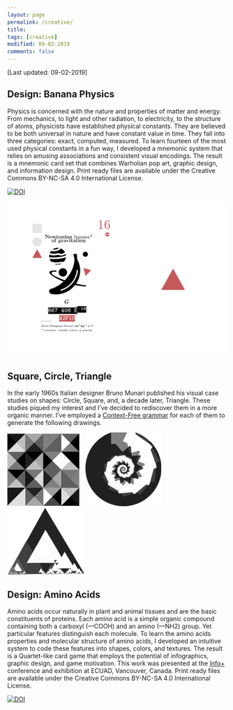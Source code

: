 ```yaml
---
layout: page
permalink: /creative/
title:
tags: [creative]
modified: 09-02-2019
comments: false
---
```


[Last updated: 09-02-2019]

<!--## Design: Book covers-->

<!--I have been involved in the design of a couple of book covers:-->
<!--* Comparative Genomics: Methods and Protocols. Setubal, Stoye, and Stadler 2017. [![](/images/cover0.jpg){:style="float: right;"}](https://link.springer.com/book/10.1007/978-1-4939-7463-4) -->
<!---->
<!--* Reversality. Hattab, Bahram, Nazar 2015. A collaboration with the UN Refugee Agency ([UNHCR](http://www.unhcr.org/)). [![](/images/cover1.jpg){:style="float: right;"}](https://www.amazon.com/Reversality-Georges-Hattab/dp/1329113063/)-->

## Design: Banana Physics

Physics is concerned with the nature and properties of matter and energy. From mechanics, to light and other radiation, to electricity, to the structure of atoms, physicists have established physical constants. They are believed to be both universal in nature and have constant value in time. They fall into three categories: exact, computed, measured.
To learn fourteen of the most used physical constants in a fun way, I developed a mnemonic system that relies on amusing associations and consistent visual encodings. 
The result is a mnemonic card set that combines Warholian pop art, graphic design, and information design. Print ready files are available under the Creative Commons BY-NC-SA 4.0 International License.

[![DOI](https://zenodo.org/badge/168874159.svg)](https://zenodo.org/badge/latestdoi/168874159)

![Gravity](/images/gravity.png)


## Square, Circle, Triangle

In the early 1960s Italian designer Bruno Munari published his visual case studies on shapes: Circle, Square, and, a decade later, Triangle. These studies piqued my interest and I’ve decided to rediscover them in a more organic manner. I’ve employed a [Context-Free grammar](https://ghattab.github.io/context-free/) for each of them to generate the following drawings.

![Square](/images/square.png) ![Circle](/images/circle.png) ![Triangle](/images/triangle.png)


## Design: Amino Acids

Amino acids occur naturally in plant and animal tissues and are the basic constituents of proteins.
Each amino acid is a simple organic compound containing both a carboxyl (—COOH) and an amino (—NH2) group.
Yet particular features distinguish each molecule.
To learn the amino acids properties and molecular structure of amino acids, I developed an intuitive system to code these features into shapes, colors, and textures.
The result is a Quartet-like card game that employs the potential of infographics, graphic design, and game motivation. This work was presented at the [Info+](http://informationplusconference.com/2016/) conference and exhibition at ECUAD, Vancouver, Canada. Print ready files are available under the Creative Commons BY-NC-SA 4.0 International License.

[![DOI](https://zenodo.org/badge/DOI/10.5281/zenodo.55101.svg)](https://doi.org/10.5281/zenodo.55101)

<script async class="speakerdeck-embed" data-id="072b845943ff42e4be1729cef78853ab" data-ratio="1.33333333333333" src="//speakerdeck.com/assets/embed.js"></script>
